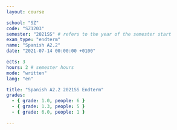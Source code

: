 ```yaml
---
layout: course

school: "SZ"
code: "SZ1203"
semester: "2021SS" # refers to the year of the semester start
exam_type: "endterm"
name: "Spanish A2.2"
date: "2021-07-14 00:00:00 +0100"

ects: 3
hours: 2 # semester hours
mode: "written"
lang: "en"

title: "Spanish A2.2 2021SS Endterm"
grades:
  - { grade: 1.0, people: 6 }
  - { grade: 1.3, people: 5 }
  - { grade: 6.0, people: 1 }

---
```



